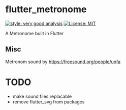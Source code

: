 # flutter_metronome

[![style: very good analysis][very_good_analysis_badge]][very_good_analysis_link]
[![License: MIT][license_badge]][license_link]

A Metronome built in Flutter

[license_badge]: https://img.shields.io/badge/license-MIT-blue.svg
[license_link]: https://opensource.org/licenses/MIT
[very_good_analysis_badge]: https://img.shields.io/badge/style-very_good_analysis-B22C89.svg
[very_good_analysis_link]: https://pub.dev/packages/very_good_analysis

## Misc
Metronom sound by https://freesound.org/people/unfa

# TODO
- make sound files replacable
- remove flutter_svg from packages

